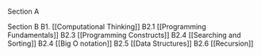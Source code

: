 Section A

Section B
B1. [[Computational Thinking]]
B2.1 [[Programming Fundamentals]]
B2.3 [[Programming Constructs]]
B2.4 [[Searching and Sorting]]
B2.4 [[Big O notation]]
B2.5 [[Data Structures]]
B2.6 [[Recursion]]


